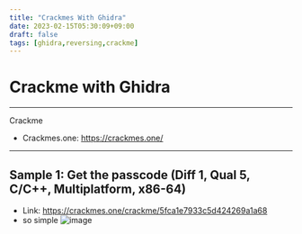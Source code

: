 ```yaml
---
title: "Crackmes With Ghidra"
date: 2023-02-15T05:30:09+09:00
draft: false
tags: [ghidra,reversing,crackme]
---
```


# Crackme with Ghidra

---
Crackme
- Crackmes.one: https://crackmes.one/

---
## Sample 1: Get the passcode (Diff 1, Qual 5, C/C++, Multiplatform, x86-64)
- Link: https://crackmes.one/crackme/5fca1e7933c5d424269a1a68
- so simple
	![image](../images/getthepasscode_ghidra.png)
	
